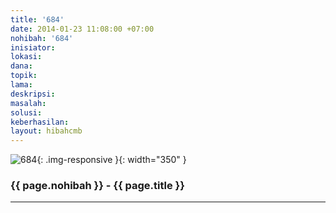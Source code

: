 ```yaml
---
title: '684'
date: 2014-01-23 11:08:00 +07:00
nohibah: '684'
inisiator: 
lokasi: 
dana: 
topik: 
lama: 
deskripsi: 
masalah: 
solusi: 
keberhasilan: 
layout: hibahcmb
---
```


![684](/static/img/hibahcmb/684.png){: .img-responsive }{: width="350" }

### {{ page.nohibah }} - {{ page.title }}

---
